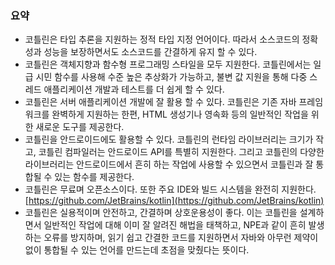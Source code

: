### 요약
- 코틀린은 타입 추론을 지원하는 정적 타입 지정 언어이다. 따라서 소스코드의 정확성과 성능을 보장하면서도 소스코드를 간결하게 유지 할 수 있다.
- 코틀린은 객체지향과 함수형 프로그래밍 스타일을 모두 지원한다. 코틀린에서는 일급 시민 함수를 사용해 수준 높은 추상화가 가능하고, 불변 값 지원을 통해 다중 스레드 애플리케이션 개발과 테스트를 더 쉽게 할 수
  있다.
- 코틀린은 서버 애플리케이션 개발에 잘 활용 할 수 있다. 코틀린은 기존 자바 프레임워크를 완벽하게 지원하는 한편, HTML 생성기나 영속화 등의 일반적인 작업을 위한 새로운 도구를 제공한다.
- 코틀린을 안드로이드에도 활용할 수 있다. 코틀린의 런타임 라이브러리는 크기가 작고, 코틀린 컴파일러는 안드로이드 API를 특별히 지원한다. 그리고 코틀린의 다양한 라이브러리는 안드로이드에서 흔히 하는 작업에
  사용할 수 있으면서 코틀린과 잘 통합될 수 있는 함수를 제공한다.
- 코틀린은 무료며 오픈소스이다. 또한 주요 IDE와 빌드 시스템을 완전히 지원한다.
  [https://github.com/JetBrains/kotlin](https://github.com/JetBrains/kotlin)
- 코틀린은 실용적이며 안전하고, 간결하며 상호운용성이 좋다. 이는 코틀린을 설계하면서 일반적인 작업에 대해 이미 잘 알려진 해법을 태책하고, NPE과 같이 흔히 발생하는 오류를 방지하며, 읽기 쉽고 간결한 코드를
  지원하면서 자바와 아무런 제약이 없이 통합될 수 있는 언어를 만드는데 초점을 맞췄다는 뜻이다.
